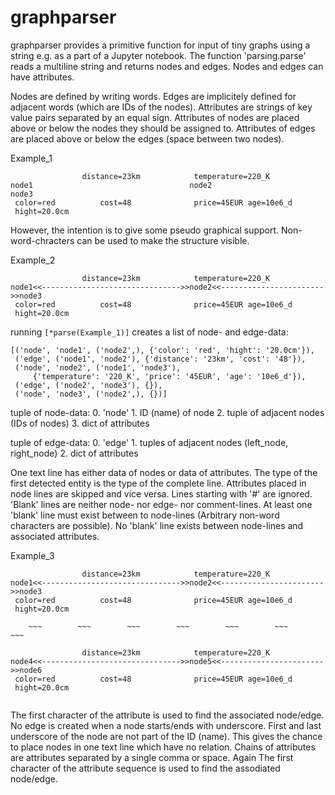 # graphparser

graphparser provides a primitive function for input of tiny graphs using a 
string e.g. as a part of a Jupyter notebook. The function 'parsing.parse' 
reads a multiline string and returns nodes and edges. Nodes and edges can have 
attributes.

Nodes are defined by writing words. Edges are implicitely defined for
adjacent words (which are IDs of the nodes). Attributes are strings
of key value pairs separated by an equal sign. Attributes of nodes are
placed above or below the nodes they should be assigned to. Attributes of 
edges are placed above or below the edges (space between two nodes).

Example_1
```
                distance=23km            temperature=220_K
node1                                   node2                           node3
 color=red          cost=48              price=45EUR age=10e6_d
 hight=20.0cm
```
However, the intention is to give some pseudo graphical support. 
Non-word-chracters can be used to make the structure visible.

Example_2
```
                distance=23km            temperature=220_K
node1<<------------------------------->>node2<<----------------------->>node3
 color=red          cost=48              price=45EUR age=10e6_d
 hight=20.0cm
```

running `[*parse(Example_1)]` creates a list of node- and edge-data:
```
[('node', 'node1', ('node2',), {'color': 'red', 'hight': '20.0cm'}),
 ('edge', ('node1', 'node2'), {'distance': '23km', 'cost': '48'}),
 ('node', 'node2', ('node1', 'node3'), 
     {'temperature': '220_K', 'price': '45EUR', 'age': '10e6_d'}),
 ('edge', ('node2', 'node3'), {}),
 ('node', 'node3', ('node2',), {})]
```

tuple of node-data:
    0. 'node'
    1. ID (name) of node
    2. tuple of adjacent nodes (IDs of nodes)
    3. dict of attributes

tuple of edge-data:
    0. 'edge'
    1. tuples of adjacent nodes (left_node, right_node)
    2. dict of attributes

One text line has either data of nodes or data of attributes. The type of 
the first detected entity is the type of the complete line. Attributes placed
in node lines are skipped and vice versa. Lines starting with '#' are ignored.
'Blank' lines are neither node- nor edge- nor comment-lines. At least one
'blank' line must exist between to node-lines (Arbitrary non-word characters 
are possible). No 'blank' line exists between node-lines and 
associated attributes.

Example_3
```
                distance=23km            temperature=220_K
node1<<------------------------------->>node2<<----------------------->>node3
 color=red          cost=48              price=45EUR age=10e6_d
 hight=20.0cm

    ~~~        ~~~        ~~~        ~~~        ~~~        ~~~        ~~~       
    
                distance=23km            temperature=220_K
node4<<------------------------------->>node5<<----------------------->>node6
 color=red          cost=48              price=45EUR age=10e6_d
 hight=20.0cm
 
```
The first character of the attribute is used to find the associated node/edge.
No edge is created when a node starts/ends with underscore. First and last
underscore of the node are not part of the ID (name). This gives the
chance to place nodes in one text line which have no relation.
Chains of attributes are attributes separated by a single comma or space. Again
The first character of the attribute sequence is used to find the assodiated
node/edge.